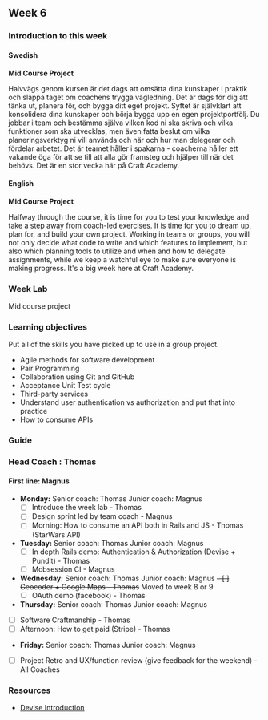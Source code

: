 ## Week 6
### Introduction to this week

#### Swedish
**Mid Course Project**

Halvvägs genom kursen är det dags att omsätta dina kunskaper i praktik och släppa taget om coachens trygga vägledning. Det är dags för dig att tänka ut, planera för, och bygga ditt eget projekt. Syftet är självklart att konsolidera dina kunskaper och börja bygga upp en egen projektportfölj. Du jobbar i team och bestämma själva vilken kod ni ska skriva och vilka funktioner som ska utvecklas, men även fatta beslut om vilka planeringsverktyg ni vill använda och när och hur man delegerar och fördelar arbetet. Det är teamet håller i spakarna - coacherna håller ett vakande öga för att se till att alla gör framsteg och hjälper till när det behövs. Det är en stor vecka här på Craft Academy.
#### English
**Mid Course Project**

Halfway through the course, it is time for you to test your knowledge and take a step away from coach-led exercises. It is time for you to dream up, plan for, and build your own project. Working in teams or groups, you will not only decide what code to write and which features to implement, but also which planning tools to utilize and when and how to delegate assignments, while we keep a watchful eye to make sure everyone is making progress. It's a big week here at Craft Academy.
### Week Lab
Mid course project

### Learning objectives
Put all of the skills you have picked up to use in a group project.

- Agile methods for software development
- Pair Programming
- Collaboration using Git and GitHub
- Acceptance Unit Test cycle
- Third-party services
- Understand user authentication vs authorization and put that into practice
- How to consume APIs

### Guide

### Head Coach : Thomas
#### First line: Magnus


- **Monday:** 
  Senior coach: Thomas 
  Junior coach: Magnus
  - [ ] Introduce the week lab - Thomas
  - [ ] Design sprint led by team coach - Magnus
  - [ ] Morning: How to consume an API both in Rails and JS - Thomas (StarWars API)

- **Tuesday:**
  Senior coach: Thomas 
  Junior coach: Magnus
  - [ ] In depth Rails demo: Authentication & Authorization (Devise + Pundit) - Thomas
  - [ ] Mobsession CI - Magnus
  
- **Wednesday:**
Senior coach: Thomas
Junior coach: Magnus
  ~~- [ ] Geocoder + Google Maps - Thomas~~ Moved to week 8 or 9
  - [ ] OAuth demo (facebook) - Thomas

- **Thursday:**
Senior coach: Thomas
Junior coach: Magnus
 - [ ] Software Craftmanship - Thomas
 - [ ] Afternoon: How to get paid (Stripe) - Thomas

- **Friday:**
Senior coach: Thomas
Junior coach: Magnus
 - [ ] Project Retro and UX/function review  (give feedback for the weekend) - All Coaches
  
  ### Resources
  * [Devise Introduction](https://youtu.be/BBKiHPotInA)
